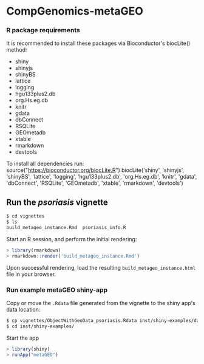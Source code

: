 # CompGenomics-metaGEO

### R package requirements
It is recommended to install these packages via Bioconductor's biocLite() method:
* shiny
* shinyjs
* shinyBS
* lattice
* logging
* hgu133plus2.db
* org.Hs.eg.db
* knitr
* gdata
* dbConnect
* RSQLite
* GEOmetadb
* xtable
* rmarkdown
* devtools

To install all dependencies run:
  source("https://bioconductor.org/biocLite.R")
  biocLite('shiny',
          'shinyjs',
          'shinyBS',
          'lattice',
          'logging',
          'hgu133plus2.db',
          'org.Hs.eg.db', 
          'knitr',
          'gdata',
          'dbConnect',
          'RSQLite',
          'GEOmetadb',
          'xtable',
          'rmarkdown',
          'devtools')

## Run the *psoriasis* vignette

```bash
$ cd vignettes
$ ls
build_metageo_instance.Rmd  psoriasis_info.R
```

Start an R session, and perform the initial rendering:
```R
> library(rmarkdown)
> rmarkdown::render('build_metageo_instance.Rmd')
```

Upon successful rendering, load the resulting `build_metageo_instance.html` file in your browser.


### Run example metaGEO shiny-app
Copy or move the `.Rdata` file generated from the vignette to the shiny app's data location:
```bash
$ cp vignettes/ObjectWithGeoData_psoriasis.Rdata inst/shiny-examples/data/
$ cd inst/shiny-examples/
```

Start the app
```R
> library(shiny)
> runApp("metaGEO")
```

